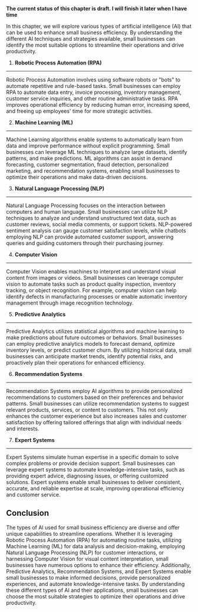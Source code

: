 **The current status of this chapter is draft. I will finish it later when I have time**

In this chapter, we will explore various types of artificial intelligence (AI) that can be used to enhance small business efficiency. By understanding the different AI techniques and strategies available, small businesses can identify the most suitable options to streamline their operations and drive productivity.

1. **Robotic Process Automation (RPA)**
---------------------------------------

Robotic Process Automation involves using software robots or "bots" to automate repetitive and rule-based tasks. Small businesses can employ RPA to automate data entry, invoice processing, inventory management, customer service inquiries, and other routine administrative tasks. RPA improves operational efficiency by reducing human error, increasing speed, and freeing up employees' time for more strategic activities.

2. **Machine Learning (ML)**
----------------------------

Machine Learning algorithms enable systems to automatically learn from data and improve performance without explicit programming. Small businesses can leverage ML techniques to analyze large datasets, identify patterns, and make predictions. ML algorithms can assist in demand forecasting, customer segmentation, fraud detection, personalized marketing, and recommendation systems, enabling small businesses to optimize their operations and make data-driven decisions.

3. **Natural Language Processing (NLP)**
----------------------------------------

Natural Language Processing focuses on the interaction between computers and human language. Small businesses can utilize NLP techniques to analyze and understand unstructured text data, such as customer reviews, social media comments, or support tickets. NLP-powered sentiment analysis can gauge customer satisfaction levels, while chatbots employing NLP can provide automated customer support, answering queries and guiding customers through their purchasing journey.

4. **Computer Vision**
----------------------

Computer Vision enables machines to interpret and understand visual content from images or videos. Small businesses can leverage computer vision to automate tasks such as product quality inspection, inventory tracking, or object recognition. For example, computer vision can help identify defects in manufacturing processes or enable automatic inventory management through image recognition technology.

5. **Predictive Analytics**
---------------------------

Predictive Analytics utilizes statistical algorithms and machine learning to make predictions about future outcomes or behaviors. Small businesses can employ predictive analytics models to forecast demand, optimize inventory levels, or predict customer churn. By utilizing historical data, small businesses can anticipate market trends, identify potential risks, and proactively plan their operations for enhanced efficiency.

6. **Recommendation Systems**
-----------------------------

Recommendation Systems employ AI algorithms to provide personalized recommendations to customers based on their preferences and behavior patterns. Small businesses can utilize recommendation systems to suggest relevant products, services, or content to customers. This not only enhances the customer experience but also increases sales and customer satisfaction by offering tailored offerings that align with individual needs and interests.

7. **Expert Systems**
---------------------

Expert Systems simulate human expertise in a specific domain to solve complex problems or provide decision support. Small businesses can leverage expert systems to automate knowledge-intensive tasks, such as providing expert advice, diagnosing issues, or offering customized solutions. Expert systems enable small businesses to deliver consistent, accurate, and reliable expertise at scale, improving operational efficiency and customer service.

Conclusion
----------

The types of AI used for small business efficiency are diverse and offer unique capabilities to streamline operations. Whether it is leveraging Robotic Process Automation (RPA) for automating routine tasks, utilizing Machine Learning (ML) for data analysis and decision-making, employing Natural Language Processing (NLP) for customer interactions, or harnessing Computer Vision for visual content interpretation, small businesses have numerous options to enhance their efficiency. Additionally, Predictive Analytics, Recommendation Systems, and Expert Systems enable small businesses to make informed decisions, provide personalized experiences, and automate knowledge-intensive tasks. By understanding these different types of AI and their applications, small businesses can choose the most suitable strategies to optimize their operations and drive productivity.
